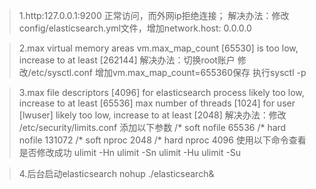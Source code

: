 >1.http:127.0.0.1:9200 正常访问，而外网ip拒绝连接；
解决办法：修改 config/elasticsearch.yml文件，增加network.host: 0.0.0.0


>2.max virtual memory areas vm.max_map_count [65530] is too low, increase to at least [262144]
解决办法：切换root账户 修改/etc/sysctl.conf 增加vm.max_map_count=655360保存 执行sysctl -p

>3.max file descriptors [4096] for elasticsearch process likely too low, increase to at least [65536]
max number of threads [1024] for user [lwuser] likely too low, increase to at least [2048]
解决办法：修改 /etc/security/limits.conf 添加以下参数
/* soft nofile 65536
/* hard nofile 131072
/* soft nproc 2048
/* hard nproc 4096
使用以下命令查看是否修改成功
ulimit -Hn
ulimit -Sn
ulimit -Hu
ulimit -Su

>4.后台启动elasticsearch
nohup ./elasticsearch&
